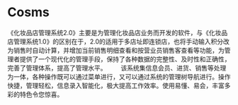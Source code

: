 # Cosms
 《化妆品店管理系统2.0》主要是为管理化妆品店业务而开发的软件，与《化妆品店管理系统1.0》的区别在于，2.0的适用于多店址即连锁店，也将手动输入积分改为销售时自动计算，并增加当前销售明细查看和按营业员销售客查看等功能，为管理者提供了一个现代化的管理手段，保持了各种数据的完整性、及时性和正确性，完善了管理体系，提高了管理水平。 　　该系统集信息会员、进货、销售等处理为一体，各种操作既可以通过菜单进行，又可以通过系统的管理树导航进行。操作快捷，管理轻松，信息录入智能化，极大提高工作效率。使用易懂、易会，丰富多彩的特色令您惊喜。
